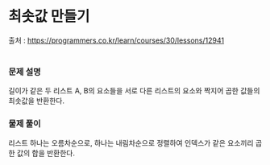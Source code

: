 # 최솟값 만들기
출처 : https://programmers.co.kr/learn/courses/30/lessons/12941 <br><br>

### 문제 설명
길이가 같은 두 리스트 A, B의 요소들을 서로 다른 리스트의 요소와 짝지어 곱한 값들의 최솟값을 반환한다. <br>

### 물제 풀이
리스트 하나는 오름차순으로, 하나는 내림차순으로 정렬하여 인덱스가 같은 요소끼리 곱한 값의 합을 반환한다.
